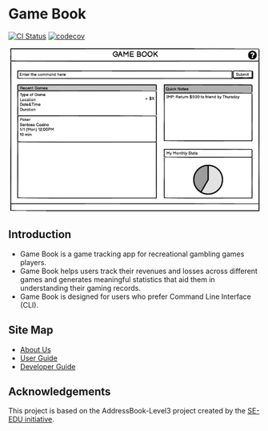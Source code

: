 # Game Book

[![CI Status](https://github.com/AY2122S1-CS2103T-W13-3/tp/workflows/Java%20CI/badge.svg)](https://github.com/AY2122S1-CS2103T-W13-3/tp/actions) [![codecov](https://codecov.io/gh/AY2122S1-CS2103T-W13-3/tp/branch/master/graph/badge.svg)](https://codecov.io/gh/AY2122S1-CS2103T-W13-3/tp)

![Ui](docs/images/Ui.png)

## Introduction
* Game Book is a game tracking app for recreational gambling games players.
* Game Book helps users track their revenues and losses across different games and generates  meaningful statistics that aid them in understanding their gaming records.
* Game Book is designed for users who prefer Command Line Interface (CLI).

## Site Map
* [About Us](docs/AboutUs.md)  
* [User Guide](docs/UserGuide.md)  
* [Developer Guide](docs/DeveloperGuide.md)  

## Acknowledgements
This project is based on the AddressBook-Level3 project created by the [SE-EDU initiative](https://se-education.org).
